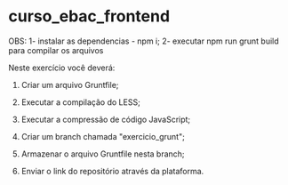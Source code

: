 # curso_ebac_frontend

OBS: 
1- instalar as dependencias - npm i;
2- executar npm run grunt build para compilar os arquivos


Neste exercício você deverá:

1) Criar um arquivo Gruntfile;

2) Executar a compilação do LESS;

3) Executar a compressão de código JavaScript;

4) Criar um branch chamada "exercicio_grunt";

5) Armazenar o arquivo Gruntfile nesta branch;

6) Enviar o link do repositório através da plataforma.
